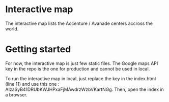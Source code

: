 # Interactive map
The interactive map lists the Accenture / Avanade centers accross the world.

# Getting started 
For now, the interactive map is just few static files. The Google maps API key in the repo is the one for production and cannot be used in local.

To run the interactive map in local, just replace the key in the index.html (line 11) and use this one : AIzaSyB41DRUbKWJHPxaFjMAwdrzWzbVKartNGg. Then, open the index in a browser.